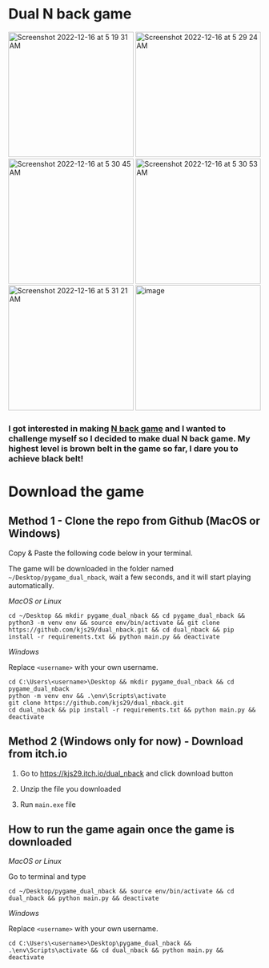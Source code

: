 # Dual N back game

<p float="left">
  <img width="250" alt="Screenshot 2022-12-16 at 5 19 31 AM" src="https://user-images.githubusercontent.com/96529477/208098017-426e2adf-437c-43aa-b909-900e7e3c045f.png">
  <img width="250" alt="Screenshot 2022-12-16 at 5 29 24 AM" src="https://user-images.githubusercontent.com/96529477/208099008-c8e8f1b3-dd92-49aa-b9f7-02634a9a1101.png">
  <img width="250" alt="Screenshot 2022-12-16 at 5 30 45 AM" src="https://user-images.githubusercontent.com/96529477/208099049-7897efba-1e3a-4da8-9160-f00a9660e307.png">
  <img width="250" alt="Screenshot 2022-12-16 at 5 30 53 AM" src="https://user-images.githubusercontent.com/96529477/208099085-2ca1433e-001a-493e-92aa-faed166b2d6e.png">
  <img width="250" alt="Screenshot 2022-12-16 at 5 31 21 AM" src="https://user-images.githubusercontent.com/96529477/208099114-f98f15c2-d52f-4530-badc-f88030c1eef9.png">
  <img width="250" alt="image" src="https://user-images.githubusercontent.com/96529477/208099337-436c8701-1d6d-4e48-a410-948d7ac37f42.png">
</p>

### I got interested in making [N back game](https://github.com/kjs29/dual_nback) and I wanted to challenge myself so I decided to make dual N back game. My highest level is brown belt in the game so far, I dare you to achieve black belt!

# Download the game 

## Method 1 - Clone the repo from Github (MacOS or Windows)

Copy & Paste the following code below in your terminal.

The game will be downloaded in the folder named `~/Desktop/pygame_dual_nback`, wait a few seconds, and it will start playing automatically.

<em>MacOS or Linux</em>

```
cd ~/Desktop && mkdir pygame_dual_nback && cd pygame_dual_nback && python3 -m venv env && source env/bin/activate && git clone https://github.com/kjs29/dual_nback.git && cd dual_nback && pip install -r requirements.txt && python main.py && deactivate
```

<em>Windows</em>

Replace `<username>` with your own username.

```
cd C:\Users\<username>\Desktop && mkdir pygame_dual_nback && cd pygame_dual_nback
python -m venv env && .\env\Scripts\activate
git clone https://github.com/kjs29/dual_nback.git
cd dual_nback && pip install -r requirements.txt && python main.py && deactivate
```

## Method 2 (Windows only for now) - Download from itch.io

1. Go to https://kjs29.itch.io/dual_nback and click download button

2. Unzip the file you downloaded 

3. Run `main.exe` file

## How to run the game again once the game is downloaded

<em>MacOS or Linux</em>

Go to terminal and type

```
cd ~/Desktop/pygame_dual_nback && source env/bin/activate && cd dual_nback && python main.py && deactivate
```

<em>Windows</em>

Replace `<username>` with your own username.

```
cd C:\Users\<username>\Desktop\pygame_dual_nback && .\env\Scripts\activate && cd dual_nback && python main.py && deactivate
```
